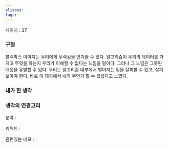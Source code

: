 ```yaml
---
aliases: 
tags:
---
```

페이지 : 37

### 구절
블랙박스 이미지는 우리에게 무력감을 안겨줄 수 있다. 알고리즘이 우리의 데이터를 가지고 무엇을 하는지 우리가 이해할 수 없다는 느낌을 말이다. 그러나 그 느낌은 그릇된 대응을 유발할 수 있다. 우리는 알고리즘 내부에서 벌어지는 일을 살펴볼 수 있고, 살펴보아야 한다. 바로 이 대목에서 내가 무언가 할 수 있겠다고 느꼈다.


### 내가 한 생각


### 생각의 연결고리
분야 : 

키워드 : 

관련있는 메모 : 